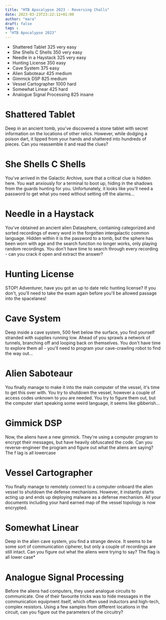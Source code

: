 ```yaml
---
title: "HTB Apocalypse 2023 - Reversing Challs"
date: 2023-03-23T23:22:12+01:00
author: "mara"
draft: false
tags : 
- "HTB Apocalypse 2023"
---
```


* Shattered Tablet 325 very easy
* She Shells C Shells 350 very easy
* Needle in a Haystack 325 very easy
* Hunting License 350 easy
* Cave System 375 easy
* Alien Saboteaur 425 medium
* Gimmick DSP 825 medium
* Vessel Cartographer 1000 hard
* Somewhat Linear 425 hard
* Analogue Signal Processing 825 insane
 
# Shattered Tablet
Deep in an ancient tomb, you've discovered a stone tablet with secret information on the locations of other relics. However, while dodging a poison dart, it lipped from your hands and shattered into hundreds of pieces. Can you reassemble it and read the clues?

# She Shells C Shells
You've arrived in the Galactic Archive, sure that a critical clue is hidden here. You wait anxiously for a terminal to boot up, hiding in the shadows from the guards hunting for you. Unfortunately, it looks like you'll need a password to get what you need without setting off the alarms...

# Needle in a Haystack
You've obtained an ancient alien Datasphere, containing categorized and sorted recordings of every word in the forgotten intergalactic common language. Hidden within it is the password to a tomb, but the sphere has been worn with age and the search function no longer works, only playing random recordings. You don't have time to search through every recording - can you crack it open and extract the answer?

# Hunting License
STOP! Adventurer, have you got an up to date relic hunting license? If you don't, you'll need to take the exam again before you'll be allowed passage into the spacelanes!

# Cave System
Deep inside a cave system, 500 feet below the surface, you find yourself stranded with supplies running low. Ahead of you sprawls a network of tunnels, branching off and looping back on themselves. You don't have time to explore them all - you'll need to program your cave-crawling robot to find the way out...

# Alien Saboteaur
You finally manage to make it into the main computer of the vessel, it's time to get this over with. You try to shutdown the vessel, however a couple of access codes unknown to you are needed. You try to figure them out, but the computer start speaking some weird language, it seems like gibberish...

# Gimmick DSP
Now, the aliens have a new gimmick. They're using a computer program to encrypt their messages, but have heavily obfuscated the code. Can you reverse-engineer the program and figure out what the aliens are saying? The f lag is all lowercase

# Vessel Cartographer
You finally manage to remotely connect to a computer onboard the alien vessel to shutdown the defense mechanisms. However, it instantly starts acting up and ends up deploying malware as a defense mechanism. All your documents including your hard earned map of the vessel topology is now encrypted.

# Somewhat Linear
Deep in the alien cave system, you find a strange device. It seems to be some sort of communication cipherer, but only a couple of recordings are still intact. Can you figure out what the aliens were trying to say? The flag is all lower case*

# Analogue Signal Processing
Before the aliens had computers, they used analogue circuits to communicate. One of their favourite tricks was to hide messages in the communication equipment itself, which often used inductors and high-tech, complex resistors. Using a few samples from different locations in the circuit, can you figure out the parameters of the circuitry?